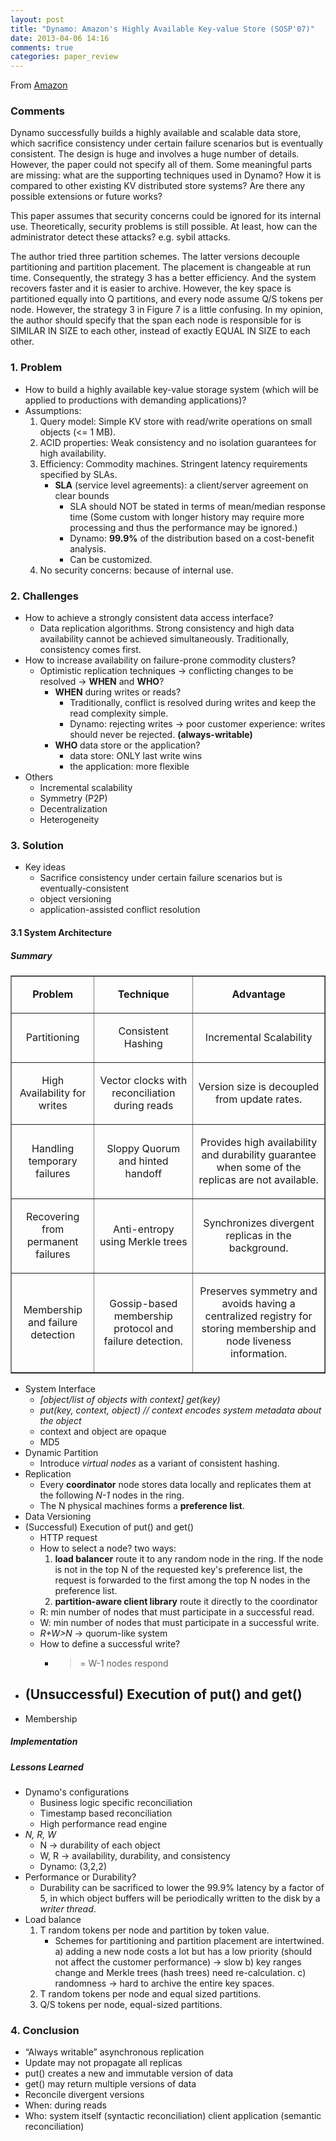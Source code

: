 ```yaml
---
layout: post
title: "Dynamo: Amazon's Highly Available Key-value Store (SOSP'07)"
date: 2013-04-06 14:16
comments: true
categories: paper_review
---
```


From [Amazon](http://www.allthingsdistributed.com/2007/10/amazons_dynamo.html)

### Comments

Dynamo successfully builds a highly available and scalable data store, which sacrifice consistency under certain failure scenarios but is eventually consistent. The design is huge and involves a huge number of details. However, the paper could not specify all of them. Some meaningful parts are missing: what are the supporting techniques used in Dynamo? How it is compared to other existing KV distributed store systems? Are there any possible extensions or future works?

This paper assumes that security concerns could be ignored for its internal use. Theoretically, security problems is still possible. At least, how can the administrator detect these attacks? e.g. sybil attacks.

The author tried three partition schemes. The latter versions decouple partitioning and partition placement. The placement is changeable at run time. Consequently, the strategy 3 has a better efficiency. And the system recovers faster and it is easier to archive. However, the key space is partitioned equally into Q partitions, and every node assume Q/S tokens per node. However, the strategy 3 in Figure 7 is a little confusing. In my opinion, the author should specify that the span each node is responsible for is SIMILAR IN SIZE to each other, instead of exactly EQUAL IN SIZE to each other. 

### 1. Problem

- How to build a highly available key-value storage system (which will be applied to productions with demanding applications)?
- Assumptions:
	1. Query model: Simple KV store with read/write operations on small objects (<= 1 MB).
	2. ACID properties: Weak consistency and no isolation guarantees for high availability.
	3. Efficiency: Commodity machines. Stringent latency requirements specified by SLAs.
		- **SLA** (service level agreements): a client/server agreement on clear bounds
			- SLA should NOT be stated in terms of mean/median response time (Some custom with longer history may require more processing and thus the performance may be ignored.)
			- Dynamo: **99.9%** of the distribution based on a cost-benefit analysis.
			- Can be customized. 
	4. No security concerns: because of internal use.

### 2. Challenges

- How to achieve a strongly consistent data access interface? 
	- Data replication algorithms. Strong consistency and high data availability cannot be achieved simultaneously. Traditionally, consistency comes first.
- How to increase availability on failure-prone commodity clusters? 
	- Optimistic replication techniques -> conflicting changes to be resolved -> **WHEN** and **WHO**?
		- **WHEN** during writes or reads?
			- Traditionally, conflict is resolved during writes and keep the read complexity simple.
			- Dynamo: rejecting writes -> poor customer experience: writes should never be rejected. **(always-writable)**
		- **WHO** data store or the application?
			- data store: ONLY last write wins
			- the application: more flexible
- Others
	- Incremental scalability
	- Symmetry (P2P)
	- Decentralization
	- Heterogeneity

### 3. Solution

- Key ideas
	- Sacrifice consistency under certain failure scenarios but is eventually-consistent
	- object versioning
	- application-assisted conflict resolution

#### 3.1 System Architecture

##### Summary 

<table border="1">
 <tbody><tr>
  <td>
  <p align="center"><b>Problem</b></p>
  </td>
  <td>
  <p align="center"><b>Technique</b></p>
  </td>
  <td>
  <p align="center"><b>Advantage</b></p>
  </td>
 </tr>
<tr>
  <td>
   <p align="center">Partitioning</p>
  </td>
  <td>
  <p align="center">Consistent Hashing</p>
  </td>
  <td>
  <p align="center">Incremental Scalability</p>
  </td>
 </tr>
 <tr>
  <td>
  <p align="center">High Availability for writes</p>
  </td>
  <td>
  <p align="center">
  Vector clocks with reconciliation during reads</p>
  </td>
  <td>
  <p align="center">Version size is decoupled from update rates.</p>
  </td>
 </tr>
 <tr>
  <td><p align="center">Handling temporary failures</p>
  </td>
  <td>
  <p align="center">Sloppy Quorum and hinted handoff</p>
  </td>
  <td>
  <p align="center">
  Provides high availability and durability guarantee
  when some of the replicas are not available.</p>
  </td>
 </tr>
 <tr>
  <td>
  <p align="center">
  Recovering from permanent failures</p>
  </td>
  <td>
  <p align="center">Anti-entropy using Merkle trees</p>
  </td>
  <td>
  <p align="center">Synchronizes divergent replicas in the background.</p>
  </td>
 </tr>
 <tr>
  <td>
  <p align="center">Membership and failure detection</p>
  </td>
  <td>
  <p align="center">Gossip-based membership protocol and failure
  detection.</p>
  </td>
  <td>
  <p align="center">Preserves symmetry and avoids having a centralized
  registry for storing membership and node liveness information.</p>
  </td>
 </tr>
</tbody>
</table>


- System Interface
	- *[object/list of objects with context] get(key)*
	- *put(key, context, object)	// context encodes system metadata about the object*
	- context and object are opaque
	- MD5
- Dynamic Partition
	- Introduce *virtual nodes* as a variant of consistent hashing.
- Replication
	- Every **coordinator** node stores data locally and replicates them at the following *N-1* nodes in the ring.
	- The N physical machines forms a **preference list**.
- Data Versioning
- (Successful) Execution of put() and get()
	- HTTP request
	- How to select a node? two ways:
		1. **load balancer** route it to any random node in the ring. If the node is not in the top N of the requested key's preference list, the request is forwarded to the first among the top N nodes in the preference list.
		2. **partition-aware client library** route it directly to the coordinator
	- R: min number of nodes that must participate in a successful read.
	- W: min number of nodes that must participate in a successful write.
	- *R+W>N* -> quorum-like system 
	- How to define a successful write?
		- >= W-1 nodes respond 
- (Unsuccessful) Execution of put() and get()
	- 
- Membership

##### Implementation

##### Lessons Learned

- Dynamo's configurations
	- Business logic specific reconciliation
	- Timestamp based reconciliation
	- High performance read engine
- *N, R, W*
	- N -> durability of each object
	- W, R -> availability, durability, and consistency
	- Dynamo: (3,2,2)
- Performance or Durability?
	- Durability can be sacrificed to lower the 99.9% latency by a factor of 5, in which object buffers will be periodically written to the disk by a *writer thread*.
- Load balance
	1. T random tokens per node and partition by token value.
		- Schemes for partitioning and partition placement are intertwined. 
		a) adding a new node costs a lot but has a low priority (should not affect the customer performance) -> slow
		b) key ranges change and Merkle trees (hash trees) need re-calculation.
		c) randomness -> hard to archive the entire key spaces.
	2. T random tokens per node and equal sized partitions.
	3. Q/S tokens per node, equal-sized partitions.

### 4. Conclusion

- “Always writable” asynchronous replication
- Update may not propagate all replicas
- put() creates a new and immutable version of data
- get() may return multiple versions of data
- Reconcile divergent versions
- When: during reads
- Who: system itself (syntactic reconciliation) client application (semantic reconciliation)